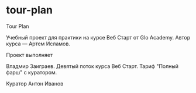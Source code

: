 # tour-plan

Tour Plan

Учебный проект для практики на курсе Веб Старт от Glo Academy. Автор курса — Артем Исламов.

Проект выполняет

Владмир Заиграев. Девятый поток курса Веб Старт. Тариф "Полный фарш" с куратором.

Куратор
Антон Иванов
